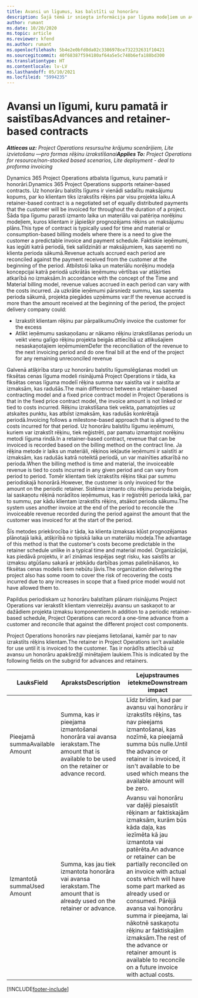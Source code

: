 ```yaml
---
title: Avansi un līgumus, kas balstīti uz honorāru
description: Šajā tēmā ir sniegta informācija par līguma modeļiem un avansiem, kas balstīti uz honorāriem, risinājumā Project Operations.
author: rumant
ms.date: 10/20/2020
ms.topic: article
ms.reviewer: kfend
ms.author: rumant
ms.openlocfilehash: 5b4e2e0bfd0da02c3386978ce732232631f10421
ms.sourcegitcommit: 40f68387f594180af64a5e5c748b6efa188bd300
ms.translationtype: HT
ms.contentlocale: lv-LV
ms.lasthandoff: 05/10/2021
ms.locfileid: "5994235"
---
```

# <a name="advances-and-retainer-based-contracts"></a><span data-ttu-id="1ee59-103">Avansi un līgumi, kuru pamatā ir saistības</span><span class="sxs-lookup"><span data-stu-id="1ee59-103">Advances and retainer-based contracts</span></span>


<span data-ttu-id="1ee59-104">_**Attiecas uz:** Project Operations resursu/ne krājumu scenārijiem, Lite izvietošanu —pro formas rēķinu izrakstīšanai_</span><span class="sxs-lookup"><span data-stu-id="1ee59-104">_**Applies To:** Project Operations for resource/non-stocked based scenarios, Lite deployment - deal to proforma invoicing_</span></span>

<span data-ttu-id="1ee59-105">Dynamics 365 Project Operations atbalsta līgumus, kuru pamatā ir honorāri.</span><span class="sxs-lookup"><span data-stu-id="1ee59-105">Dynamics 365 Project Operations supports retainer-based contracts.</span></span> <span data-ttu-id="1ee59-106">Uz honorāru balstīts līgums ir vienādi sadalītu maksājumu kopums, par ko klientam tiks izrakstīts rēķins par visu projekta laiku.</span><span class="sxs-lookup"><span data-stu-id="1ee59-106">A retainer-based contract is a negotiated set of equally distributed payments that the customer will be invoiced for throughout the duration of a project.</span></span> <span data-ttu-id="1ee59-107">Šāda tipa līgumu parasti izmanto laika un materiālu vai patēriņa norēķinu modeļiem, kuros klientam ir jāpiešķir prognozējams rēķins un maksājumu plāns.</span><span class="sxs-lookup"><span data-stu-id="1ee59-107">This type of contract is typically used for time and material or consumption-based billing models where there is a need to give the customer a predictable invoice and payment schedule.</span></span> <span data-ttu-id="1ee59-108">Faktiskie ieņēmumi, kas iegūti katrā periodā, tiek salīdzināti ar maksājumiem, kas saņemti no klienta perioda sākumā.</span><span class="sxs-lookup"><span data-stu-id="1ee59-108">Revenue actuals accrued each period are reconciled against the payment received from the customer at the beginning of the period.</span></span> <span data-ttu-id="1ee59-109">Atbilstoši laika un materiālu norēķinu modeļa koncepcijai katrā periodā uzkrātās ieņēmumu vērtības var atšķirties atkarībā no izmaksām.</span><span class="sxs-lookup"><span data-stu-id="1ee59-109">In accordance with the concept of the Time and Material billing model, revenue values accrued in each period can vary with the costs incurred.</span></span> <span data-ttu-id="1ee59-110">Ja uzkrātie ieņēmumi pārsniedz summu, kas saņemta perioda sākumā, projekta piegādes uzņēmums var:</span><span class="sxs-lookup"><span data-stu-id="1ee59-110">If the revenue accrued is more than the amount received at the beginning of the period, the project delivery company could:</span></span>

- <span data-ttu-id="1ee59-111">Izrakstīt klientam rēķinu par pārpalikumu</span><span class="sxs-lookup"><span data-stu-id="1ee59-111">Only invoice the customer for the excess</span></span> 
- <span data-ttu-id="1ee59-112">Atlikt ieņēmumu saskaņošanu ar nākamo rēķinu izrakstīšanas periodu un veikt vienu galīgo rēķinu projekta beigās attiecībā uz atlikušajiem nesaskaņotajiem ieņēmumiem</span><span class="sxs-lookup"><span data-stu-id="1ee59-112">Defer the reconciliation of the revenue to the next invoicing period and do one final bill at the end of the project for any remaining unreconciled revenue</span></span>

<span data-ttu-id="1ee59-113">Galvenā atšķirība starp uz honorāru balstītu līgumslēgšanas modeli un fiksētas cenas līguma modeli risinājumā Project Operations ir tāda, ka fiksētas cenas līguma modelī rēķina summa nav saistīta vai ir saistīta ar izmaksām, kas radušās.</span><span class="sxs-lookup"><span data-stu-id="1ee59-113">The main difference between a retainer-based contracting model and a fixed price contract model in Project Operations is that in the fixed price contract model, the invoice amount is not linked or tied to costs incurred.</span></span> <span data-ttu-id="1ee59-114">Rēķinu izrakstīšana tiek veikta, pamatojoties uz atskaites punktu, kas atbilst izmaksām, kas radušās konkrētajā periodā.</span><span class="sxs-lookup"><span data-stu-id="1ee59-114">Invoicing follows a milestone-based approach that is aligned to the costs incurred for that period.</span></span> <span data-ttu-id="1ee59-115">Uz honorāru balstītu līgumu ieņēmumi, kuriem var izrakstīt rēķinu, tiek reģistrēti, par pamatu izmantojot norēķinu metodi līguma rindā.</span><span class="sxs-lookup"><span data-stu-id="1ee59-115">In a retainer-based contract, revenue that can be invoiced is recorded based on the billing method on the contract line.</span></span> <span data-ttu-id="1ee59-116">Ja rēķina metode ir laiks un materiāli, rēķinos iekļautie ieņēmumi ir saistīti ar izmaksām, kas radušās katrā noteiktā periodā, un var mainīties atkarībā no perioda.</span><span class="sxs-lookup"><span data-stu-id="1ee59-116">When the billing method is time and material, the invoiceable revenue is tied to costs incurred in any given period and can vary from period to period.</span></span> <span data-ttu-id="1ee59-117">Tomēr klientam tiek izrakstīts rēķins tikai par summu periodiskajā honorārā.</span><span class="sxs-lookup"><span data-stu-id="1ee59-117">However, the customer is only invoiced for the amount on the periodic retainer.</span></span> <span data-ttu-id="1ee59-118">Sistēma izmanto citu rēķinu perioda beigās, lai saskaņotu rēķinā norādītos ieņēmumus, kas ir reģistrēti perioda laikā, par to summu, par kādu klientam izrakstīts rēķins, atsākot perioda sākumu.</span><span class="sxs-lookup"><span data-stu-id="1ee59-118">The system uses another invoice at the end of the period to reconcile the invoiceable revenue recorded during the period against the amount that the customer was invoiced for at the start of the period.</span></span>

<span data-ttu-id="1ee59-119">Šīs metodes priekšrocība ir tāda, ka klienta izmaksas kļūst prognozējamas plānotajā laikā, atšķirībā no tipiskā laika un materiālu modeļa.</span><span class="sxs-lookup"><span data-stu-id="1ee59-119">The advantage of this method is that the customer's costs become predictable in the retainer schedule unlike in a typical time and material model.</span></span> <span data-ttu-id="1ee59-120">Organizācijai, kas piedāvā projektu, ir arī zināmas iespējas segt risku, kas saistīts ar izmaksu atgūšanu sakarā ar jebkādu darbības jomas palielināšanos, ko fiksētas cenas modelis tiem nebūtu ļāvis.</span><span class="sxs-lookup"><span data-stu-id="1ee59-120">The organization delivering the project also has some room to cover the risk of recovering the costs incurred due to any increases in scope that a fixed price model would not have allowed them to.</span></span>

<span data-ttu-id="1ee59-121">Papildus periodiskam uz honorāru balstītam plānam risinājums Project Operations var ierakstīt klientam vienreizēju avansu un saskaņot to ar dažādiem projekta izmaksu komponentiem.</span><span class="sxs-lookup"><span data-stu-id="1ee59-121">In addition to a periodic retainer-based schedule, Project Operations can record a one-time advance from a customer and reconcile that against the different project cost components.</span></span>

<span data-ttu-id="1ee59-122">Project Operations honorārs nav pieejams lietošanai, kamēr par to nav izrakstīts rēķins klientam.</span><span class="sxs-lookup"><span data-stu-id="1ee59-122">The retainer in Project Operations isn't available for use until it is invoiced to the customer.</span></span> <span data-ttu-id="1ee59-123">Tas ir norādīts attiecībā uz avansu un honorāru apakšrežģī minētajiem laukiem.</span><span class="sxs-lookup"><span data-stu-id="1ee59-123">This is indicated by the following fields on the subgrid for advances and retainers.</span></span>

| <span data-ttu-id="1ee59-124">Lauks</span><span class="sxs-lookup"><span data-stu-id="1ee59-124">Field</span></span> | <span data-ttu-id="1ee59-125">Apraksts</span><span class="sxs-lookup"><span data-stu-id="1ee59-125">Description</span></span> | <span data-ttu-id="1ee59-126">Lejupstraumes ietekme</span><span class="sxs-lookup"><span data-stu-id="1ee59-126">Downstream impact</span></span> |
| --- | --- | --- |
| <span data-ttu-id="1ee59-127">Pieejamā summa</span><span class="sxs-lookup"><span data-stu-id="1ee59-127">Available Amount</span></span> | <span data-ttu-id="1ee59-128">Summa, kas ir pieejama izmantošanai honorāra vai avansa ierakstam.</span><span class="sxs-lookup"><span data-stu-id="1ee59-128">The amount that is available to be used on the retainer or advance record.</span></span> | <span data-ttu-id="1ee59-129">Līdz brīdim, kad par avansu vai honorāru ir izrakstīts rēķins, tas nav pieejams izmantošanai, kas nozīmē, ka pieejamā summa būs nulle.</span><span class="sxs-lookup"><span data-stu-id="1ee59-129">Until the advance or retainer is invoiced, it isn't available to be used which means the available amount will be zero.</span></span> |
| <span data-ttu-id="1ee59-130">Izmantotā summa</span><span class="sxs-lookup"><span data-stu-id="1ee59-130">Used Amount</span></span> | <span data-ttu-id="1ee59-131">Summa, kas jau tiek izmantota honorāra vai avansa ierakstam.</span><span class="sxs-lookup"><span data-stu-id="1ee59-131">The amount that is already used on the retainer or advance.</span></span> | <span data-ttu-id="1ee59-132">Avansu vai honorāru var daļēji piesaistīt rēķinam ar faktiskajām izmaksām, kurām būs kāda daļa, kas iezīmēta kā jau izmantota vai patērēta.</span><span class="sxs-lookup"><span data-stu-id="1ee59-132">An advance or retainer can be partially reconciled on an invoice with actual costs which will have some part marked as already used or consumed.</span></span> <span data-ttu-id="1ee59-133">Pārējā avansa vai honorāru summa ir pieejama, lai nākotnē saskaņotu rēķinu ar faktiskajām izmaksām.</span><span class="sxs-lookup"><span data-stu-id="1ee59-133">The rest of the advance or retainer amount is available to reconcile on a future invoice with actual costs.</span></span> |


[!INCLUDE[footer-include](../../includes/footer-banner.md)]